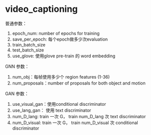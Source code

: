 # video_captioning
普通参数：
1. epoch_num: number of epochs for training
2. save_per_epoch: 每个epoch做多少次evaluation
3. train_batch_size
4. test_batch_size
5. use_glove: 使用glove pre-train 的 word embedding

GNN 参数：
1. num_obj：每帧使用多少个 region features (1-36)
2. num_proposals：number of proposals for both object and motion

GAN 参数：
1. use_visual_gan：使用conditional discriminator
2. use_lang_gan： 使用 text discriminator
3. num_D_lang: train 一次 G， train num_D_lang 次 text discriminator
4. num_D_visual: train 一次 G， train num_D_visual 次 conditional discriminator
